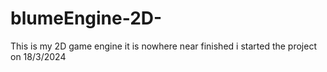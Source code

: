 # blumeEngine-2D-
This is my 2D game engine it is nowhere near finished i started the project on 18/3/2024
